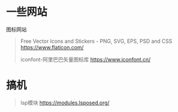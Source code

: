 # 一些网站

图标网站

> Free Vector Icons and Stickers - PNG, SVG, EPS, PSD and CSS
> https://www.flaticon.com/
>
> iconfont-阿里巴巴矢量图标库
> https://www.iconfont.cn/

# 搞机

> lsp模块 https://modules.lsposed.org/

